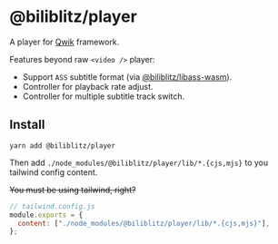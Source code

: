# @biliblitz/player

A player for [Qwik](https://qwik.builder.io) framework.

Features beyond raw `<video />` player:

- Support `ASS` subtitle format (via [@biliblitz/libass-wasm][]).
- Controller for playback rate adjust.
- Controller for multiple subtitle track switch.

## Install

```
yarn add @biliblitz/player
```

Then add `./node_modules/@biliblitz/player/lib/*.{cjs,mjs}` to you tailwind config content.

~~You must be using tailwind, right?~~

```js
// tailwind.config.js
module.exports = {
  content: ["./node_modules/@biliblitz/player/lib/*.{cjs,mjs}"],
};
```

[@biliblitz/libass-wasm]: https://www.npmjs.com/package/@biliblitz/libass-wasm
